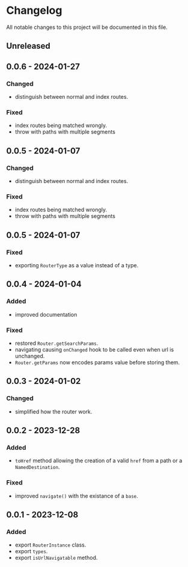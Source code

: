 # Changelog

All notable changes to this project will be documented in this file.

## Unreleased

## 0.0.6 - 2024-01-27
### Changed
- distinguish between normal and index routes.

### Fixed
- index routes being matched wrongly.
- throw with paths with multiple segments

## 0.0.5 - 2024-01-07
### Changed
- distinguish between normal and index routes.

### Fixed
- index routes being matched wrongly.
- throw with paths with multiple segments

## 0.0.5 - 2024-01-07
### Fixed
- exporting `RouterType` as a value instead of a type.

## 0.0.4 - 2024-01-04
### Added
- improved documentation

### Fixed
- restored `Router.getSearchParams`.
- navigating causing `onChanged` hook to be called even when url is unchanged.
- `Router.getParams` now encodes params value before storing them.

## 0.0.3 - 2024-01-02
### Changed
- simplified how the router work.

## 0.0.2 - 2023-12-28
### Added
- `toHref` method allowing the creation of a valid `href` from a path or a `NamedDestination`.

### Fixed
- improved `navigate()` with the existance of a `base`.

## 0.0.1 - 2023-12-08
### Added
- export `RouterInstance` class.
- export `types`.
- export `isUrlNavigatable` method.
